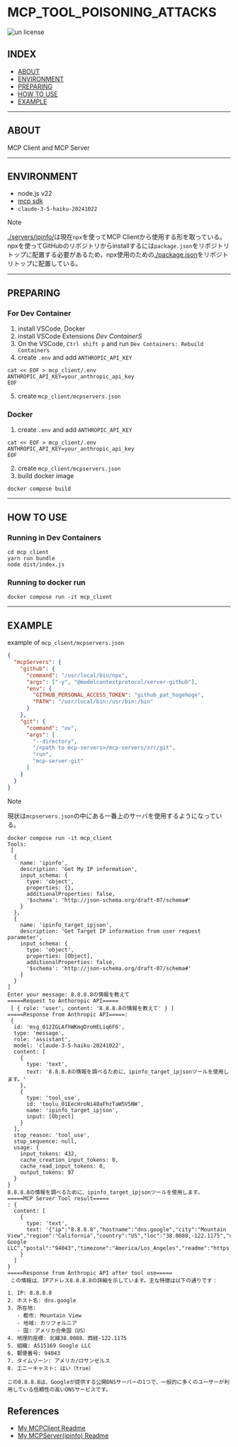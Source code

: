 # MCP_TOOL_POISONING_ATTACKS

![un license](https://img.shields.io/github/license/RyosukeDTomita/mcp_tool_poisoning_attacks)

## INDEX

- [ABOUT](#about)
- [ENVIRONMENT](#environment)
- [PREPARING](#preparing)
- [HOW TO USE](#how-to-use)
- [EXAMPLE](#example)

---

## ABOUT

MCP Client and MCP Server

---

## ENVIRONMENT

- node.js v22
- [mcp sdk](https://github.com/modelcontextprotocol/typescript-sdk)
- `claude-3-5-haiku-20241022`

> [!NOTE]
> [./servers/ipinfo/](./servers/ipinfo/)は現在`npx`を使ってMCP Clientから使用する形を取っている。
> npxを使ってGitHubのリポジトリからinstallするには`package.json`をリポジトリトップに配置する必要があるため，npx使用のための[./package.json](./package.json)をリポジトリトップに配置している。

---

## PREPARING

### For Dev Container

1. install VSCode, Docker
2. install VSCode Extensions *Dev ContainerS*
3. On the VSCode, `Ctrl shift p` and run `Dev Containers: Rebuild Containers`
4. create `.env` and add `ANTHROPIC_API_KEY`

  ```shell
  cat << EOF > mcp_client/.env
  ANTHROPIC_API_KEY=your_anthropic_api_key
  EOF
  ```

5. create `mcp_client/mcpservers.json`

### Docker

1. create `.env` and add `ANTHROPIC_API_KEY`

  ```shell
  cat << EOF > mcp_client/.env
  ANTHROPIC_API_KEY=your_anthropic_api_key
  EOF
  ```

2. create `mcp_client/mcpservers.json`
3. build docker image

  ```shell
  docker compose build
  ```

---

## HOW TO USE

### Running in Dev Containers

```shell
cd mcp_client
yarn run bundle
node dist/index.js
```

### Running to docker run

```shell
docker compose run -it mcp_client
```

---

## EXAMPLE

example of `mcp_client/mcpservers.json`

```json
{
  "mcpServers": {
    "github": {
      "command": "/usr/local/bin/npx",
      "args": ["-y", "@modelcontextprotocol/server-github"],
      "env": {
        "GITHUB_PERSONAL_ACCESS_TOKEN": "github_pat_hogehoge",
        "PATH": "/usr/local/bin:/usr/bin:/bin"
      }
    },
    "git": {
      "command": "uv",
      "args": [
        "--directory",
        "/<path to mcp-servers>/mcp-servers/src/git",
        "run",
        "mcp-server-git"
      ]
    }
  }
}
```

> [!NOTE]
> 現状は`mcpservers.json`の中にある一番上のサーバを使用するようになっている。

```shell
docker compose run -it mcp_client
Tools:
 [
  {
    name: 'ipinfo',
    description: 'Get My IP information',
    input_schema: {
      type: 'object',
      properties: {},
      additionalProperties: false,
      '$schema': 'http://json-schema.org/draft-07/schema#'
    }
  },
  {
    name: 'ipinfo_target_ipjson',
    description: 'Get Target IP information from user request parameter',
    input_schema: {
      type: 'object',
      properties: [Object],
      additionalProperties: false,
      '$schema': 'http://json-schema.org/draft-07/schema#'
    }
  }
]
Enter your message: 8.8.8.8の情報を教えて
=====Request to Anthoropic API=====
 [ { role: 'user', content: '8.8.8.8の情報を教えて' } ]
=====Response from Anthropic API=====:
 {
  id: 'msg_012ZGLAfhWKmgDroHELiq6F6',
  type: 'message',
  role: 'assistant',
  model: 'claude-3-5-haiku-20241022',
  content: [
    {
      type: 'text',
      text: '8.8.8.8の情報を調べるために、ipinfo_target_ipjsonツールを使用します。'
    },
    {
      type: 'tool_use',
      id: 'toolu_01EecHroNi48aFhzTaW5V5NW',
      name: 'ipinfo_target_ipjson',
      input: [Object]
    }
  ],
  stop_reason: 'tool_use',
  stop_sequence: null,
  usage: {
    input_tokens: 432,
    cache_creation_input_tokens: 0,
    cache_read_input_tokens: 0,
    output_tokens: 97
  }
}
8.8.8.8の情報を調べるために、ipinfo_target_ipjsonツールを使用します。
=====MCP Server Tool result=====
: {
  content: [
    {
      type: 'text',
      text: '{"ip":"8.8.8.8","hostname":"dns.google","city":"Mountain View","region":"California","country":"US","loc":"38.0088,-122.1175","org":"AS15169 Google LLC","postal":"94043","timezone":"America/Los_Angeles","readme":"https://ipinfo.io/missingauth","anycast":true}'
    }
  ]
}
=====Response from Anthropic API after tool use=====
 この情報は、IPアドレス8.8.8.8の詳細を示しています。主な特徴は以下の通りです：

1. IP: 8.8.8.8
2. ホスト名: dns.google
3. 所在地:
   - 都市: Mountain View
   - 地域: カリフォルニア
   - 国: アメリカ合衆国（US）
4. 地理的座標: 北緯38.0088、西経-122.1175
5. 組織: AS15169 Google LLC
6. 郵便番号: 94043
7. タイムゾーン: アメリカ/ロサンゼルス
8. エニーキャスト: はい（true）

この8.8.8.8は、Googleが提供する公開DNSサーバーの1つで、一般的に多くのユーザーが利用している信頼性の高いDNSサービスです。
```

## References

- [My MCPClient Readme](./mcp_client/README.md)
- [My MCPServer(ipinfo) Readme](./servers/ipinfo/README.md)
